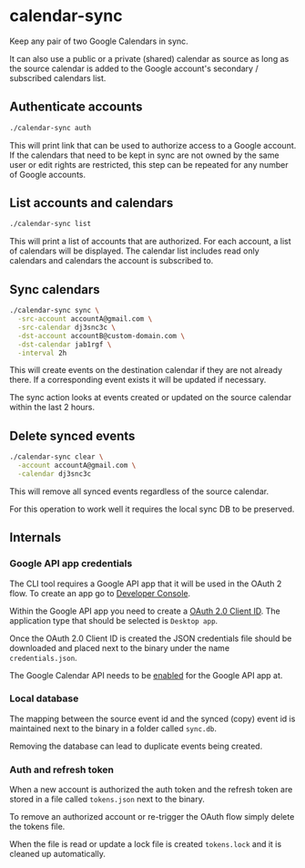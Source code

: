 # calendar-sync

Keep any pair of two Google Calendars in sync.

It can also use a public or a private (shared) calendar as source as long as
the source calendar is added to the Google account's secondary / subscribed
calendars list.

## Authenticate accounts

```bash
./calendar-sync auth
```

This will print link that can be used to authorize access to a Google account.
If the calendars that need to be kept in sync are not owned by the same user
or edit rights are restricted, this step can be repeated for any number of
Google accounts.

## List accounts and calendars

```bash
./calendar-sync list
```

This will print a list of accounts that are authorized. For each account, a list
of calendars will be displayed. The calendar list includes read only calendars
and calendars the account is subscribed to.

## Sync calendars

```bash
./calendar-sync sync \
  -src-account accountA@gmail.com \
  -src-calendar dj3snc3c \
  -dst-account accountB@custom-domain.com \
  -dst-calendar jab1rgf \
  -interval 2h
```

This will create events on the destination calendar if they are not already
there. If a corresponding event exists it will be updated if necessary.

The sync action looks at events created or updated on the source calendar
within the last 2 hours.

## Delete synced events

```bash
./calendar-sync clear \
  -account accountA@gmail.com \
  -calendar dj3snc3c
```

This will remove all synced events regardless of the source calendar.

For this operation to work well it requires the local sync DB to be preserved.

## Internals

### Google API app credentials

The CLI tool requires a Google API app that it will be used in the OAuth 2 flow.
To create an app go to [Developer Console](https://console.developers.google.com/).

Within the Google API app you need to create a
[OAuth 2.0 Client ID](https://console.developers.google.com/apis/credentials).
The application type that should be selected is `Desktop app`.

Once the OAuth 2.0 Client ID is created the JSON credentials file should be
downloaded and placed next to the binary under the name `credentials.json`.

The Google Calendar API needs to be
[enabled](https://console.developers.google.com/apis/api/calendar-json.googleapis.com/overview)
for the Google API app at.

### Local database

The mapping between the source event id and the synced (copy) event id is
maintained next to the binary in a folder called `sync.db`.

Removing the database can lead to duplicate events being created.

### Auth and refresh token

When a new account is authorized the auth token and the refresh token are stored
in a file called `tokens.json` next to the binary.

To remove an authorized account or re-trigger the OAuth flow simply delete the
tokens file.

When the file is read or update a lock file is created `tokens.lock` and it is
cleaned up automatically.
